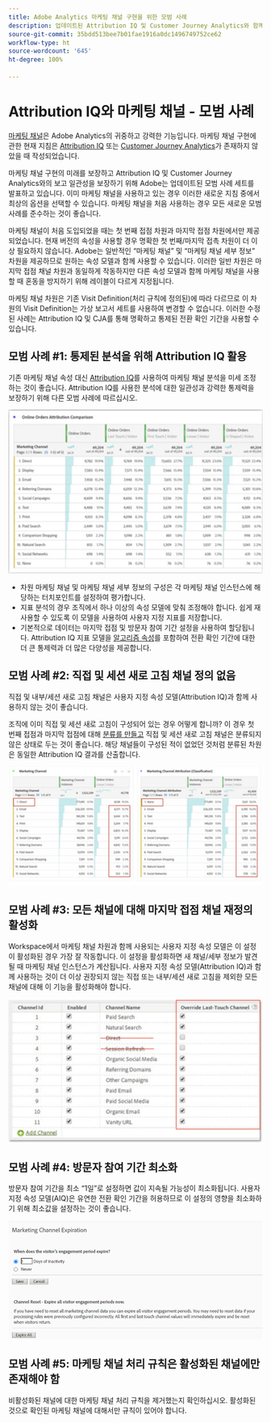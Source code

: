 ```yaml
---
title: Adobe Analytics 마케팅 채널 구현을 위한 모범 사례
description: 업데이트된 Attribution IQ 및 Customer Journey Analytics와 함께 마케팅 채널을 사용하기 위한 모범 사례
source-git-commit: 35bdd513bee7b01fae1916a0dc1496749752ce62
workflow-type: ht
source-wordcount: '645'
ht-degree: 100%

---
```



# Attribution IQ와 마케팅 채널 - 모범 사례

[마케팅 채널](/help/components/c-marketing-channels/c-getting-started-mchannel.md)은 Adobe Analytics의 귀중하고 강력한 기능입니다. 마케팅 채널 구현에 관한 현재 지침은 [Attribution IQ](https://experienceleague.adobe.com/docs/analytics/analyze/analysis-workspace/attribution/overview.html?lang=ko#analysis-workspace) 또는 [Customer Journey Analytics](https://experienceleague.adobe.com/docs/analytics-platform/using/cja-usecases/marketing-channels.html?lang=ko#cja-usecases)가 존재하지 않았을 때 작성되었습니다.

마케팅 채널 구현의 미래를 보장하고 Attribution IQ 및 Customer Journey Analytics와의 보고 일관성을 보장하기 위해 Adobe는 업데이트된 모범 사례 세트를 발표하고 있습니다. 이미 마케팅 채널을 사용하고 있는 경우 이러한 새로운 지침 중에서 최상의 옵션을 선택할 수 있습니다. 마케팅 채널을 처음 사용하는 경우 모든 새로운 모범 사례를 준수하는 것이 좋습니다.

마케팅 채널이 처음 도입되었을 때는 첫 번째 접점 차원과 마지막 접점 차원에서만 제공되었습니다. 현재 버전의 속성을 사용할 경우 명확한 첫 번째/마지막 접촉 차원이 더 이상 필요하지 않습니다. Adobe는 일반적인 “마케팅 채널” 및 “마케팅 채널 세부 정보” 차원을 제공하므로 원하는 속성 모델과 함께 사용할 수 있습니다. 이러한 일반 차원은 마지막 접점 채널 차원과 동일하게 작동하지만 다른 속성 모델과 함께 마케팅 채널을 사용할 때 혼동을 방지하기 위해 레이블이 다르게 지정됩니다.

마케팅 채널 차원은 기존 Visit Definition(처리 규칙에 정의된)에 따라 다르므로 이 차원의 Visit Definition는 가상 보고서 세트를 사용하여 변경할 수 없습니다. 이러한 수정된 사례는 Attribution IQ 및 CJA를 통해 명확하고 통제된 전환 확인 기간을 사용할 수 있습니다.

## 모범 사례 #1: 통제된 분석을 위해 Attribution IQ 활용

기존 마케팅 채널 속성 대신 [Attribution IQ](https://experienceleague.adobe.com/docs/analytics/analyze/analysis-workspace/attribution/overview.html?lang=ko#analysis-workspace)를 사용하여 마케팅 채널 분석을 미세 조정하는 것이 좋습니다. Attribution IQ를 사용한 분석에 대한 일관성과 강력한 통제력을 보장하기 위해 다른 모범 사례에 따르십시오.

![](assets/attribution.png)

* 차원 마케팅 채널 및 마케팅 채널 세부 정보의 구성은 각 마케팅 채널 인스턴스에 해당하는 터치포인트를 설정하여 평가합니다.
* 지표 분석의 경우 조직에서 하나 이상의 속성 모델에 맞춰 조정해야 합니다. 쉽게 재사용할 수 있도록 이 모델을 사용하여 사용자 지정 지표를 저장합니다.
* 기본적으로 데이터는 마지막 접점 및 방문자 참여 기간 설정을 사용하여 할당됩니다. Attribution IQ 지표 모델을 [알고리즘 속성](https://experienceleague.adobe.com/docs/analytics/analyze/analysis-workspace/attribution/algorithmic.html?lang=ko#analysis-workspace)를 포함하여 전환 확인 기간에 대한 더 큰 통제력과 더 많은 다양성을 제공합니다.

## 모범 사례 #2: 직접 및 세션 새로 고침 채널 정의 없음

직접 및 내부/세션 새로 고침 채널은 사용자 지정 속성 모델(Attribution IQ)과 함께 사용하지 않는 것이 좋습니다.

조직에 이미 직접 및 세션 새로 고침이 구성되어 있는 경우 어떻게 합니까? 이 경우 첫 번째 접점과 마지막 접점에 대해 [분류를 만들고](https://experienceleague.adobe.com/docs/analytics/components/marketing-channels/classifictions-mchannel.html?lang=en) 직접 및 세션 새로 고침 채널은 분류되지 않은 상태로 두는 것이 좋습니다. 해당 채널들이 구성된 적이 없었던 것처럼 분류된 차원은 동일한 Attribution IQ 결과를 산출합니다.

![](assets/direct-session-refresh.png)

## 모범 사례 #3: 모든 채널에 대해 마지막 접점 채널 재정의 활성화

Workspace에서 마케팅 채널 차원과 함께 사용되는 사용자 지정 속성 모델은 이 설정이 활성화된 경우 가장 잘 작동합니다. 이 설정을 활성화하면 새 채널/세부 정보가 발견될 때 마케팅 채널 인스턴스가 계산됩니다. 사용자 지정 속성 모델(Attribution IQ)과 함께 사용하는 것이 더 이상 권장되지 않는 직접 또는 내부/세션 새로 고침을 제외한 모든 채널에 대해 이 기능을 활성화해야 합니다.

![](assets/override.png)

## 모범 사례 #4: 방문자 참여 기간 최소화

방문자 참여 기간을 최소 “1일”로 설정하면 값이 지속될 가능성이 최소화됩니다. 사용자 지정 속성 모델(AIQ)은 유연한 전환 확인 기간을 허용하므로 이 설정의 영향을 최소화하기 위해 최소값을 설정하는 것이 좋습니다.

![](assets/expiration.png)

## 모범 사례 #5: 마케팅 채널 처리 규칙은 활성화된 채널에만 존재해야 함

비활성화된 채널에 대한 마케팅 채널 처리 규칙을 제거했는지 확인하십시오. 활성화된 것으로 확인된 마케팅 채널에 대해서만 규칙이 있어야 합니다.
